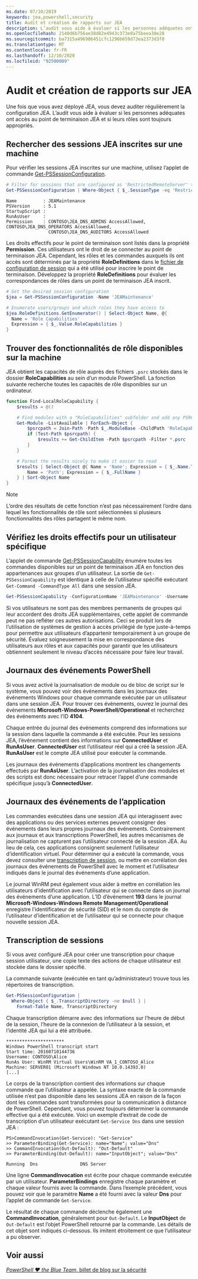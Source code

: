 ```yaml
---
ms.date: 07/10/2019
keywords: jea,powershell,security
title: Audit et création de rapports sur JEA
description: L’audit vous aide à évaluer si les personnes adéquates ont accès au point de terminaison JEA et si leurs rôles sont toujours appropriés.
ms.openlocfilehash: 2140d6b756ae38d82e4943c373e8a75beea30e28
ms.sourcegitcommit: ba7315a496986451cfc1296b659d73ea2373d3f0
ms.translationtype: MT
ms.contentlocale: fr-FR
ms.lasthandoff: 12/10/2020
ms.locfileid: "92500009"
---
```

# <a name="auditing-and-reporting-on-jea"></a>Audit et création de rapports sur JEA

Une fois que vous avez déployé JEA, vous devez auditer régulièrement la configuration JEA. L’audit vous aide à évaluer si les personnes adéquates ont accès au point de terminaison JEA et si leurs rôles sont toujours appropriés.

## <a name="find-registered-jea-sessions-on-a-machine"></a>Rechercher des sessions JEA inscrites sur une machine

Pour vérifier les sessions JEA inscrites sur une machine, utilisez l’applet de commande [Get-PSSessionConfiguration](/powershell/module/microsoft.powershell.core/get-pssessionconfiguration).

```powershell
# Filter for sessions that are configured as 'RestrictedRemoteServer' to find JEA-like session configurations
Get-PSSessionConfiguration | Where-Object { $_.SessionType -eq 'RestrictedRemoteServer' }
```

```Output
Name          : JEAMaintenance
PSVersion     : 5.1
StartupScript :
RunAsUser     :
Permission    : CONTOSO\JEA_DNS_ADMINS AccessAllowed, CONTOSO\JEA_DNS_OPERATORS AccessAllowed,
                CONTOSO\JEA_DNS_AUDITORS AccessAllowed
```

Les droits effectifs pour le point de terminaison sont listés dans la propriété **Permission**. Ces utilisateurs ont le droit de se connecter au point de terminaison JEA. Cependant, les rôles et les commandes auxquels ils ont accès sont déterminés par la propriété **RoleDefinitions** dans le [fichier de configuration de session](session-configurations.md) qui a été utilisé pour inscrire le point de terminaison. Développez la propriété **RoleDefinitions** pour évaluer les correspondances de rôles dans un point de terminaison JEA inscrit.

```powershell
# Get the desired session configuration
$jea = Get-PSSessionConfiguration -Name 'JEAMaintenance'

# Enumerate users/groups and which roles they have access to
$jea.RoleDefinitions.GetEnumerator() | Select-Object Name, @{
  Name = 'Role Capabilities'
  Expression = { $_.Value.RoleCapabilities }
}
```

## <a name="find-available-role-capabilities-on-the-machine"></a>Trouver des fonctionnalités de rôle disponibles sur la machine

JEA obtient les capacités de rôle auprès des fichiers `.psrc` stockés dans le dossier **RoleCapabilities** au sein d’un module PowerShell. La fonction suivante recherche toutes les capacités de rôle disponibles sur un ordinateur.

```powershell
function Find-LocalRoleCapability {
    $results = @()

    # Find modules with a "RoleCapabilities" subfolder and add any PSRC files to the result set
    Get-Module -ListAvailable | ForEach-Object {
        $psrcpath = Join-Path -Path $_.ModuleBase -ChildPath 'RoleCapabilities'
        if (Test-Path $psrcpath) {
            $results += Get-ChildItem -Path $psrcpath -Filter *.psrc
        }
    }

    # Format the results nicely to make it easier to read
    $results | Select-Object @{ Name = 'Name'; Expression = { $_.Name.TrimEnd('.psrc') }}, @{
        Name = 'Path'; Expression = { $_.FullName }
    } | Sort-Object Name
}
```

> [!NOTE]
> L’ordre des résultats de cette fonction n’est pas nécessairement l’ordre dans lequel les fonctionnalités de rôle sont sélectionnées si plusieurs fonctionnalités des rôles partagent le même nom.

## <a name="check-effective-rights-for-a-specific-user"></a>Vérifiez les droits effectifs pour un utilisateur spécifique

L’applet de commande [Get-PSSessionCapability](/powershell/module/microsoft.powershell.core/Get-PSSessionCapability) énumère toutes les commandes disponibles sur un point de terminaison JEA en fonction des appartenances aux groupes d’un utilisateur.
La sortie de `Get-PSSessionCapability` est identique à celle de l’utilisateur spécifié exécutant `Get-Command -CommandType All` dans une session JEA.

```powershell
Get-PSSessionCapability -ConfigurationName 'JEAMaintenance' -Username 'CONTOSO\Alice'
```

Si vos utilisateurs ne sont pas des membres permanents de groupes qui leur accordent des droits JEA supplémentaires, cette applet de commande peut ne pas refléter ces autres autorisations. Ceci se produit lors de l’utilisation de systèmes de gestion à accès privilégié de type juste-à-temps pour permettre aux utilisateurs d’appartenir temporairement à un groupe de sécurité. Évaluez soigneusement la mise en correspondance des utilisateurs aux rôles et aux capacités pour garantir que les utilisateurs obtiennent seulement le niveau d’accès nécessaire pour faire leur travail.

## <a name="powershell-event-logs"></a>Journaux des événements PowerShell

Si vous avez activé la journalisation de module ou de bloc de script sur le système, vous pouvez voir des événements dans les journaux des événements Windows pour chaque commande exécutée par un utilisateur dans une session JEA. Pour trouver ces événements, ouvrez le journal des événements **Microsoft-Windows-PowerShell/Operational** et recherchez des événements avec l’ID **4104**.

Chaque entrée du journal des événements comprend des informations sur la session dans laquelle la commande a été exécutée. Pour les sessions JEA, l’événement contient des informations sur **ConnectedUser** et **RunAsUser**. **ConnectedUser** est l’utilisateur réel qui a créé la session JEA. **RunAsUser** est le compte JEA utilisé pour exécuter la commande.

Les journaux des événements d’applications montrent les changements effectués par **RunAsUser**. L’activation de la journalisation des modules et des scripts est donc nécessaire pour retracer l’appel d’une commande spécifique jusqu’à **ConnectedUser**.

## <a name="application-event-logs"></a>Journaux des événements de l’application

Les commandes exécutées dans une session JEA qui interagissent avec des applications ou des services externes peuvent consigner des événements dans leurs propres journaux des événements. Contrairement aux journaux et aux transcriptions PowerShell, les autres mécanismes de journalisation ne capturent pas l’utilisateur connecté de la session JEA. Au lieu de cela, ces applications consignent seulement l’utilisateur d’identification virtuel.
Pour déterminer qui a exécuté la commande, vous devez consulter une [transcription de session](#session-transcripts), ou mettre en corrélation des journaux des événements de PowerShell avec le moment et l’utilisateur indiqués dans le journal des événements d’une application.

Le journal WinRM peut également vous aider à mettre en corrélation les utilisateurs d’identification avec l’utilisateur qui se connecte dans un journal des événements d’une application. L’ID d’événement **193** dans le journal **Microsoft-Windows-Windows Remote Management/Operational** enregistre l’identificateur de sécurité (SID) et le nom du compte de l’utilisateur d’identification et de l’utilisateur qui se connecte pour chaque nouvelle session JEA.

## <a name="session-transcripts"></a>Transcription de sessions

Si vous avez configuré JEA pour créer une transcription pour chaque session utilisateur, une copie texte des actions de chaque utilisateur est stockée dans le dossier spécifié.

La commande suivante (exécutée en tant qu’administrateur) trouve tous les répertoires de transcription.

```powershell
Get-PSSessionConfiguration |
  Where-Object { $_.TranscriptDirectory -ne $null } |
    Format-Table Name, TranscriptDirectory
```

Chaque transcription démarre avec des informations sur l’heure de début de la session, l’heure de la connexion de l’utilisateur à la session, et l’identité JEA qui lui a été attribuée.

```
**********************
Windows PowerShell transcript start
Start time: 20160710144736
Username: CONTOSO\Alice
RunAs User: WinRM Virtual Users\WinRM VA_1_CONTOSO_Alice
Machine: SERVER01 (Microsoft Windows NT 10.0.14393.0)
[...]
```

Le corps de la transcription contient des informations sur chaque commande que l’utilisateur a appelée. La syntaxe exacte de la commande utilisée n’est pas disponible dans les sessions JEA en raison de la façon dont les commandes sont transformées pour la communication à distance de PowerShell. Cependant, vous pouvez toujours déterminer la commande effective qui a été exécutée. Voici un exemple d’extrait de code de transcription d’un utilisateur exécutant `Get-Service Dns` dans une session JEA :

```
PS>CommandInvocation(Get-Service): "Get-Service"
>> ParameterBinding(Get-Service): name="Name"; value="Dns"
>> CommandInvocation(Out-Default): "Out-Default"
>> ParameterBinding(Out-Default): name="InputObject"; value="Dns"

Running  Dns                DNS Server
```

Une ligne **CommandInvocation** est écrite pour chaque commande exécutée par un utilisateur. **ParameterBindings** enregistre chaque paramètre et chaque valeur fournis avec la commande. Dans l’exemple précédent, vous pouvez voir que le paramètre **Name** a été fourni avec la valeur **Dns** pour l’applet de commande `Get-Service`.

Le résultat de chaque commande déclenche également une **CommandInvocation**, généralement pour `Out-Default`. Le **InputObject** de `Out-Default` est l’objet PowerShell retourné par la commande. Les détails de cet objet sont indiqués ci-dessous. Ils imitent étroitement ce que l’utilisateur a pu observer.

## <a name="see-also"></a>Voir aussi

[*PowerShell ♥ the Blue Team*, billet de blog sur la sécurité](https://devblogs.microsoft.com/powershell/powershell-the-blue-team/)
